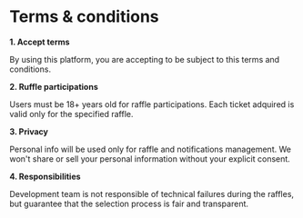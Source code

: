 # Terms & conditions

**1. Accept terms**

By using this platform, you are accepting to be subject to this terms and conditions.

**2. Ruffle participations**

Users must be 18+ years old for raffle participations. Each ticket adquired is valid only for the specified raffle.

**3. Privacy**

Personal info will be used only for raffle and notifications management. We won't share or sell your personal information without your explicit consent.

**4. Responsibilities**

Development team is not responsible of technical failures during the raffles, but guarantee that the selection process is fair and transparent.